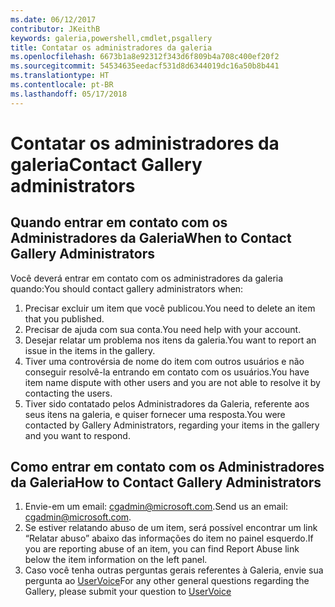 ```yaml
---
ms.date: 06/12/2017
contributor: JKeithB
keywords: galeria,powershell,cmdlet,psgallery
title: Contatar os administradores da galeria
ms.openlocfilehash: 6673b1a8e92312f343d6f809b4a708c400ef20f2
ms.sourcegitcommit: 54534635eedacf531d8d6344019dc16a50b8b441
ms.translationtype: HT
ms.contentlocale: pt-BR
ms.lasthandoff: 05/17/2018
---
```

# <a name="contact-gallery-administrators"></a><span data-ttu-id="216bd-103">Contatar os administradores da galeria</span><span class="sxs-lookup"><span data-stu-id="216bd-103">Contact Gallery administrators</span></span>

## <a name="when-to-contact-gallery-administrators"></a><span data-ttu-id="216bd-104">Quando entrar em contato com os Administradores da Galeria</span><span class="sxs-lookup"><span data-stu-id="216bd-104">When to Contact Gallery Administrators</span></span>

<span data-ttu-id="216bd-105">Você deverá entrar em contato com os administradores da galeria quando:</span><span class="sxs-lookup"><span data-stu-id="216bd-105">You should contact gallery administrators when:</span></span>

1. <span data-ttu-id="216bd-106">Precisar excluir um item que você publicou.</span><span class="sxs-lookup"><span data-stu-id="216bd-106">You need to delete an item that you published.</span></span>
2. <span data-ttu-id="216bd-107">Precisar de ajuda com sua conta.</span><span class="sxs-lookup"><span data-stu-id="216bd-107">You need help with your account.</span></span>
3. <span data-ttu-id="216bd-108">Desejar relatar um problema nos itens da galeria.</span><span class="sxs-lookup"><span data-stu-id="216bd-108">You want to report an issue in the items in the gallery.</span></span>
4. <span data-ttu-id="216bd-109">Tiver uma controvérsia de nome do item com outros usuários e não conseguir resolvê-la entrando em contato com os usuários.</span><span class="sxs-lookup"><span data-stu-id="216bd-109">You have item name dispute with other users and you are not able to resolve it by contacting the users.</span></span>
5. <span data-ttu-id="216bd-110">Tiver sido contatado pelos Administradores da Galeria, referente aos seus itens na galeria, e quiser fornecer uma resposta.</span><span class="sxs-lookup"><span data-stu-id="216bd-110">You were contacted by Gallery Administrators, regarding your items in the gallery and you want to respond.</span></span>

## <a name="how-to-contact-gallery-administrators"></a><span data-ttu-id="216bd-111">Como entrar em contato com os Administradores da Galeria</span><span class="sxs-lookup"><span data-stu-id="216bd-111">How to Contact Gallery Administrators</span></span>

1. <span data-ttu-id="216bd-112">Envie-em um email: cgadmin@microsoft.com.</span><span class="sxs-lookup"><span data-stu-id="216bd-112">Send us an email: cgadmin@microsoft.com.</span></span>
2. <span data-ttu-id="216bd-113">Se estiver relatando abuso de um item, será possível encontrar um link “Relatar abuso” abaixo das informações do item no painel esquerdo.</span><span class="sxs-lookup"><span data-stu-id="216bd-113">If you are reporting abuse of an item, you can find Report Abuse link below the item information on the left panel.</span></span>
3. <span data-ttu-id="216bd-114">Caso você tenha outras perguntas gerais referentes à Galeria, envie sua pergunta ao [UserVoice](http://windowsserver.uservoice.com/forums/301869-powershell)</span><span class="sxs-lookup"><span data-stu-id="216bd-114">For any other general questions regarding the Gallery, please submit your question to [UserVoice](http://windowsserver.uservoice.com/forums/301869-powershell)</span></span>
